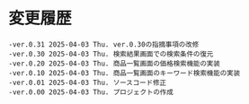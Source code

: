 # 変更履歴

	-ver.0.31 2025-04-03 Thu. ver.0.30の指摘事項の改修
	-ver.0.30 2025-04-03 Thu. 検索結果画面での検索条件の復元
	-ver.0.20 2025-04-03 Thu. 商品一覧画面の価格検索機能の実装
	-ver.0.10 2025-04-03 Thu. 商品一覧画面のキーワード検索機能の実装
	-ver.0.01 2025-04-03 Thu. ソースコード修正
	-ver.0.00 2025-04-03 Thu. プロジェクトの作成
